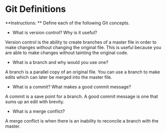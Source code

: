 # Git Definitions

**Instructions: ** Define each of the following Git concepts.

* What is version control?  Why is it useful?

Version control is the ability to create branches of a master file in order to make changes without changing the original file. This is useful because you are able to make changes without tainting the original code.

* What is a branch and why would you use one?

A branch is a parallel copy of an original file. You can use a branch to make edits which can later be merged into the master file.

* What is a commit? What makes a good commit message?

A commit is a save point for a branch. A good commit message is one that sums up an edit with brevity.

* What is a merge conflict?

A merge conflict is when there is an inability to reconcile a branch with the master.